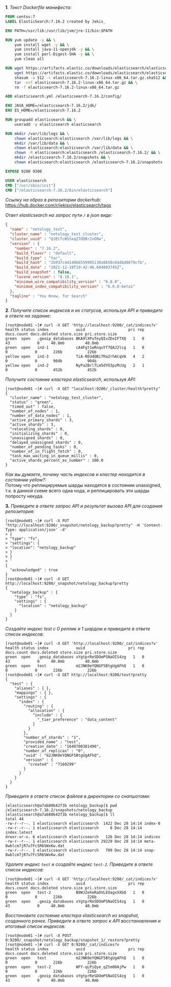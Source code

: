 **1**. _Текст Dockerfile манифеста:_  
```dockerfile
FROM centos:7
LABEL ElasticSearch:7.16.2 created by Jekis_

ENV PATH=/usr/lib:/usr/lib/jvm/jre-11/bin:$PATH

RUN yum update -y && \
    yum install wget -y && \
    yum install java-11-openjdk -y && \
    yum install perl-Digest-SHA -y && \
    yum clean all

RUN wget https://artifacts.elastic.co/downloads/elasticsearch/elasticsearch-7.16.2-linux-x86_64.tar.gz && \
    wget https://artifacts.elastic.co/downloads/elasticsearch/elasticsearch-7.16.2-linux-x86_64.tar.gz.sha512 && \
    shasum -a 512 -c elasticsearch-7.16.2-linux-x86_64.tar.gz.sha512 && \
    tar -xzf elasticsearch-7.16.2-linux-x86_64.tar.gz && \
    rm -f elasticsearch-7.16.2-linux-x86_64.tar.gz

ADD elasticsearch.yml /elasticsearch-7.16.2/config/

ENV JAVA_HOME=/elasticsearch-7.16.2/jdk/
ENV ES_HOME=/elasticsearch-7.16.2

RUN groupadd elasticsearch && \
    useradd -g elasticsearch elasticsearch

RUN mkdir /var/lib/logs && \
    chown elasticsearch:elasticsearch /var/lib/logs && \
    mkdir /var/lib/data && \
    chown elasticsearch:elasticsearch /var/lib/data && \
    chown -R elasticsearch:elasticsearch /elasticsearch-7.16.2/ && \
    mkdir /elasticsearch-7.16.2/snapshots && \
    chown elasticsearch:elasticsearch /elasticsearch-7.16.2/snapshots

EXPOSE 9200 9300

USER elasticsearch
CMD ["/usr/sbin/init"]
CMD ["/elasticsearch-7.16.2/bin/elasticsearch"]
```
_Ссылку на образ в репозитории dockerhub:_  
https://hub.docker.com/r/jekisv/elasticsearch/tags  

_Ответ elasticsearch на запрос пути `/` в json виде:_
```json
{
  "name" : "netology_test",
  "cluster_name" : "netology_test_cluster",
  "cluster_uuid" : "QJECfcWSSxqZ7dDBr2vO0w",
  "version" : {
    "number" : "7.16.2",
    "build_flavor" : "default",
    "build_type" : "tar",
    "build_hash" : "2b937c44140b6559905130a8650c64dbd0879cfb",
    "build_date" : "2021-12-18T19:42:46.604893745Z",
    "build_snapshot" : false,
    "lucene_version" : "8.10.1",
    "minimum_wire_compatibility_version" : "6.8.0",
    "minimum_index_compatibility_version" : "6.0.0-beta1"
  },
  "tagline" : "You Know, for Search"
}
```
**2**. _Получите список индексов и их статусов,
используя API и приведите в ответе на задание:_  
```commandline
[root@node01 ~]# curl -X GET 'http://localhost:9200/_cat/indices?v'
health status index            uuid                   pri rep docs.count docs.deleted store.size pri.store.size
green  open   .geoip_databases BKA9lXPuTeyQIvZEeIFTXQ   1   0         43            0     40.8mb         40.8mb
green  open   ind-1            cA4Fgt1wRnquYf7QAJ2lcg   1   0          0            0       226b           226b
yellow open   ind-3            TiA-REUdQBiTRaZrhACqVA   4   2          0            0       904b           904b
yellow open   ind-2            NyPa2BrlTLm5dYO3pzMcUg   2   1          0            0       452b           452b
```
_Получите состояние кластера elasticsearch, используя API:_  
```commandline
[root@node01 ~]# curl -X GET "localhost:9200/_cluster/health?pretty"
{
  "cluster_name" : "netology_test_cluster",
  "status" : "green",
  "timed_out" : false,
  "number_of_nodes" : 1,
  "number_of_data_nodes" : 1,
  "active_primary_shards" : 3,
  "active_shards" : 3,
  "relocating_shards" : 0,
  "initializing_shards" : 0,
  "unassigned_shards" : 0,
  "delayed_unassigned_shards" : 0,
  "number_of_pending_tasks" : 0,
  "number_of_in_flight_fetch" : 0,
  "task_max_waiting_in_queue_millis" : 0,
  "active_shards_percent_as_number" : 100.0
}
```
_Как вы думаете, почему часть индексов и кластер находится в состоянии yellow?:_  
Потому что реплицируемые шарды находятся в состоянии unassigned, т.к. в
данной схеме всего одна нода, и реплицировать эти шарды попросту некуда.  

**3.** _Приведите в ответе запрос API и результат вызова API для создания репозитория:_  
```commandline
[root@node01 ~]# curl -X PUT "http://localhost:9200/_snapshot/netology_backup?pretty" -H 'Content-Type: application/json' -d'
> {
> "type": "fs",
> "settings": {
> "location": "netology_backup"
> }
> }
> '
{
  "acknowledged" : true
}
[root@node01 ~]# curl -X GET http://localhost:9200/_snapshot/netology_backup?pretty
{
  "netology_backup" : {
    "type" : "fs",
    "settings" : {
      "location" : "netology_backup"
    }
  }
}
```
_Создайте индекс test с 0 реплик и 1 шардом и приведите в ответе список индексов:_  
```commandline
[root@node01 ~]# curl -X GET 'http://localhost:9200/_cat/indices?v'
health status index            uuid                   pri rep docs.count docs.deleted store.size pri.store.size
green  open   .geoip_databases xYgtprReSDOmPSNaOIS4zg   1   0         43            0     40.8mb         40.8mb
green  open   test             m2JNK0eYQNGF5BtgUgAFhQ   1   0          0            0       226b           226b
[root@node01 ~]# curl -X GET http://localhost:9200/test?pretty
{
  "test" : {
    "aliases" : { },
    "mappings" : { },
    "settings" : {
      "index" : {
        "routing" : {
          "allocation" : {
            "include" : {
              "_tier_preference" : "data_content"
            }
          }
        },
        "number_of_shards" : "1",
        "provided_name" : "test",
        "creation_date" : "1640700381496",
        "number_of_replicas" : "0",
        "uuid" : "m2JNK0eYQNGF5BtgUgAFhQ",
        "version" : {
          "created" : "7160299"
        }
      }
    }
  }
}
```
_Приведите в ответе список файлов в директории со снапшотами:_  
```commandline
[elasticsearch@a7ab80b42f3b netology_backup]$ pwd
/elasticsearch-7.16.2/snapshots/netology_backup
[elasticsearch@a7ab80b42f3b netology_backup]$ ll
total 44
-rw-r--r--. 1 elasticsearch elasticsearch  1422 Dec 28 14:14 index-0
-rw-r--r--. 1 elasticsearch elasticsearch     8 Dec 28 14:14 index.latest
drwxr-xr-x. 6 elasticsearch elasticsearch   126 Dec 28 14:14 indices
-rw-r--r--. 1 elasticsearch elasticsearch 29229 Dec 28 14:14 meta-8wblcm7jR7u7FcSR6SWxKw.dat
-rw-r--r--. 1 elasticsearch elasticsearch   709 Dec 28 14:14 snap-8wblcm7jR7u7FcSR6SWxKw.dat
```
_Удалите индекс `test` и создайте индекс `test-2`. Приведите в ответе список индексов:_  
```commandline
[root@node01 ~]# curl -X GET 'http://localhost:9200/_cat/indices?v'
health status index            uuid                   pri rep docs.count docs.deleted store.size pri.store.size
green  open   test-2           B9WJZeXeRaOVLEOagxXXbQ   1   0          0            0       226b           226b
green  open   .geoip_databases xYgtprReSDOmPSNaOIS4zg   1   0         43            0     40.8mb         40.8mb
```
_Восстановите состояние кластера elasticsearch из snapshot, 
созданного ранее. Приведите в ответе запрос к API восстановления 
и итоговый список индексов:_  
```commandline
[root@node01 ~]# curl -X POST 0:9200/_snapshot/netology_backup/snapshot_1/_restore?pretty
[root@node01 ~]# curl -X GET 0:9200/_cat/indices?v
health status index            uuid                   pri rep docs.count docs.deleted store.size pri.store.size
green  open   test             m2JNK0eYQNGF5BtgUgAFhQ   1   0          0            0       226b           226b
green  open   test-2           WFY-qLPiQye_qZtm00AjPw   1   0          0            0       226b           226b
green  open   .geoip_databases xYgtprReSDOmPSNaOIS4zg   1   0         43            0     40.8mb         40.8mb
```